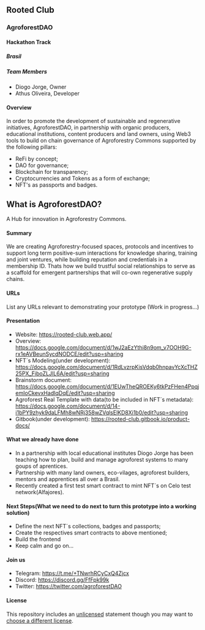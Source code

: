 
## Rooted Club
### AgroforestDAO
#### Hackathon Track

##### Brasil

##### Team Members
- Diogo Jorge, Owner
- Athus Oliveira, Developer


#### Overview
In order to promote the development of sustainable and regenerative initiatives, AgroforestDAO, in partnership with organic producers, educational institutions, content producers and land owners, using Web3 tools to build on chain governance of Agroforestry Commons supported by the following pillars:
- ReFi by concept;
- DAO for governance;
- Blockchain for transparency;
- Cryptocurrencies and Tokens as a form of exchange;
- NFT's as passports and badges.

## What is AgroforestDAO?
A Hub for innovation in Agroforestry Commons.

#### Summary
We are creating Agroforestry-focused spaces, protocols and incentives to support long term positive-sum interactions for knowledge sharing, training and joint ventures, while building reputation and credentials in a membership ID. 
Thats how we build trustful social relationships to serve as a scaffold for emergent partnerships that will co-own regenerative supply chains.

#### URLs
List any URLs relevant to demonstrating your prototype
(Work in progress...)


#### Presentation
- Website: https://rooted-club.web.app/
- Overview: https://docs.google.com/document/d/1wJ2aEzYthi8n9om_v7OOH9G-rx1eAVBeunSycdNODCE/edit?usp=sharing
- NFT´s Modeling(under development): https://docs.google.com/document/d/1RdLvzrpKisVdqb0hnpavYcXcTHZ25PX_FiboZLJlL6A/edit?usp=sharing
- Brainstorm document: https://docs.google.com/document/d/1EUwTheQROEKy6tkPzFHen4PpqjemIoCkevxHadIqDqE/edit?usp=sharing
- Agroforest Real Template with data(to be included in NFT´s metadata): https://docs.google.com/document/d/14-i1bPY9zhyk9daLFMh8wNRj358wZVqlsElKD8Xi1b0/edit?usp=sharing
- Gitbook(under development): https://rooted-club.gitbook.io/product-docs/


#### What we already have done
- In a partnership with local educational institutes Diogo Jorge has been teaching how to plan, build and manage agroforest systems to many goups of aprentices.
- Partnership with many land owners, eco-vilages, agroforest builders, mentors and apprentices all over a Brasil.
- Recently created a first test smart contract to mint NFT´s on Celo test network(Alfajores).


#### Next Steps(What we need to do next to turn this prototype into a working solution)
- Define the next NFT´s collections, badges and passports;
- Create the respectives smart contracts to above mentioned;
- Build the frontend
- Keep calm and go on...

#### Join us
- Telegram: https://t.me/+TNwrhRCyCxQ4Zjcx
- Discord: https://discord.gg/FfFpk99k
- Twitter: https://twitter.com/agroforestDAO

#### License
This repository includes an [unlicensed](http://unlicense.org/) statement though you may want to [choose a different license](https://choosealicense.com/).

